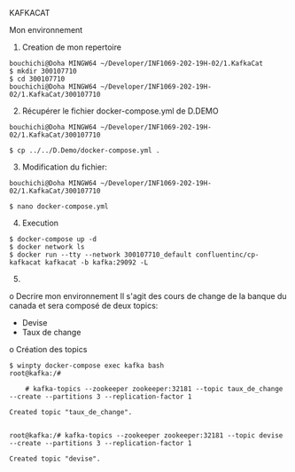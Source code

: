 
KAFKACAT

Mon environnement 
1.	Creation de mon repertoire
````
bouchichi@Doha MINGW64 ~/Developer/INF1069-202-19H-02/1.KafkaCat
$ mkdir 300107710 
$ cd 300107710
bouchichi@Doha MINGW64 ~/Developer/INF1069-202-19H-02/1.KafkaCat/300107710
````
2.	Récupérer le fichier docker-compose.yml de D.DEMO
````
bouchichi@Doha MINGW64 ~/Developer/INF1069-202-19H-02/1.KafkaCat/300107710

$ cp ../../D.Demo/docker-compose.yml .
````
3.	Modification du fichier:
````
bouchichi@Doha MINGW64 ~/Developer/INF1069-202-19H-02/1.KafkaCat/300107710

$ nano docker-compose.yml
````
4.	Execution

````
$ docker-compose up -d 
$ docker network ls
$ docker run --tty --network 300107710_default confluentinc/cp-kafkacat kafkacat -b kafka:29092 -L
````
5.	
o  Decrire mon environnement
Il s'agit des cours de change de la banque du canada et sera composé de deux topics:
-	Devise
-	Taux de change

o  Création des topics
````
$ winpty docker-compose exec kafka bash
root@kafka:/#

    # kafka-topics --zookeeper zookeeper:32181 --topic taux_de_change --create --partitions 3 --replication-factor 1

Created topic "taux_de_change".


root@kafka:/# kafka-topics --zookeeper zookeeper:32181 --topic devise --create --partitions 3 --replication-factor 1

Created topic "devise".
````
